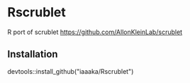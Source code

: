 # Rscrublet
R port of scrublet https://github.com/AllonKleinLab/scrublet<br/>
## Installation
devtools::install_github("iaaaka/Rscrublet")

